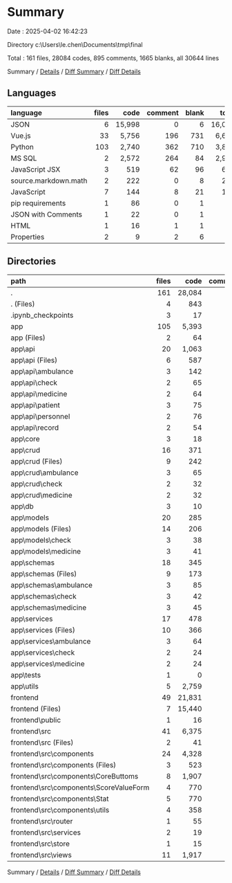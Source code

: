 # Summary

Date : 2025-04-02 16:42:23

Directory c:\\Users\\le.chen\\Documents\\tmp\\final

Total : 161 files,  28084 codes, 895 comments, 1665 blanks, all 30644 lines

Summary / [Details](details.md) / [Diff Summary](diff.md) / [Diff Details](diff-details.md)

## Languages
| language | files | code | comment | blank | total |
| :--- | ---: | ---: | ---: | ---: | ---: |
| JSON | 6 | 15,998 | 0 | 6 | 16,004 |
| Vue.js | 33 | 5,756 | 196 | 731 | 6,683 |
| Python | 103 | 2,740 | 362 | 710 | 3,812 |
| MS SQL | 2 | 2,572 | 264 | 84 | 2,920 |
| JavaScript JSX | 3 | 519 | 62 | 96 | 677 |
| source.markdown.math | 2 | 222 | 0 | 8 | 230 |
| JavaScript | 7 | 144 | 8 | 21 | 173 |
| pip requirements | 1 | 86 | 0 | 1 | 87 |
| JSON with Comments | 1 | 22 | 0 | 1 | 23 |
| HTML | 1 | 16 | 1 | 1 | 18 |
| Properties | 2 | 9 | 2 | 6 | 17 |

## Directories
| path | files | code | comment | blank | total |
| :--- | ---: | ---: | ---: | ---: | ---: |
| . | 161 | 28,084 | 895 | 1,665 | 30,644 |
| . (Files) | 4 | 843 | 2 | 8 | 853 |
| .ipynb_checkpoints | 3 | 17 | 0 | 5 | 22 |
| app | 105 | 5,393 | 626 | 792 | 6,811 |
| app (Files) | 2 | 64 | 17 | 21 | 102 |
| app\\api | 20 | 1,063 | 134 | 229 | 1,426 |
| app\\api (Files) | 6 | 587 | 110 | 116 | 813 |
| app\\api\\ambulance | 3 | 142 | 10 | 37 | 189 |
| app\\api\\check | 2 | 65 | 5 | 17 | 87 |
| app\\api\\medicine | 2 | 64 | 0 | 17 | 81 |
| app\\api\\patient | 3 | 75 | 4 | 16 | 95 |
| app\\api\\personnel | 2 | 76 | 1 | 14 | 91 |
| app\\api\\record | 2 | 54 | 4 | 12 | 70 |
| app\\core | 3 | 18 | 9 | 8 | 35 |
| app\\crud | 16 | 371 | 31 | 108 | 510 |
| app\\crud (Files) | 9 | 242 | 31 | 56 | 329 |
| app\\crud\\ambulance | 3 | 65 | 0 | 24 | 89 |
| app\\crud\\check | 2 | 32 | 0 | 14 | 46 |
| app\\crud\\medicine | 2 | 32 | 0 | 14 | 46 |
| app\\db | 3 | 10 | 31 | 11 | 52 |
| app\\models | 20 | 285 | 20 | 68 | 373 |
| app\\models (Files) | 14 | 206 | 18 | 45 | 269 |
| app\\models\\check | 3 | 38 | 0 | 13 | 51 |
| app\\models\\medicine | 3 | 41 | 2 | 10 | 53 |
| app\\schemas | 18 | 345 | 12 | 95 | 452 |
| app\\schemas (Files) | 9 | 173 | 11 | 51 | 235 |
| app\\schemas\\ambulance | 3 | 85 | 1 | 17 | 103 |
| app\\schemas\\check | 3 | 42 | 0 | 12 | 54 |
| app\\schemas\\medicine | 3 | 45 | 0 | 15 | 60 |
| app\\services | 17 | 478 | 105 | 148 | 731 |
| app\\services (Files) | 10 | 366 | 95 | 97 | 558 |
| app\\services\\ambulance | 3 | 64 | 8 | 29 | 101 |
| app\\services\\check | 2 | 24 | 1 | 11 | 36 |
| app\\services\\medicine | 2 | 24 | 1 | 11 | 36 |
| app\\tests | 1 | 0 | 0 | 1 | 1 |
| app\\utils | 5 | 2,759 | 267 | 103 | 3,129 |
| frontend | 49 | 21,831 | 267 | 860 | 22,958 |
| frontend (Files) | 7 | 15,440 | 0 | 14 | 15,454 |
| frontend\\public | 1 | 16 | 1 | 1 | 18 |
| frontend\\src | 41 | 6,375 | 266 | 845 | 7,486 |
| frontend\\src (Files) | 2 | 41 | 2 | 8 | 51 |
| frontend\\src\\components | 24 | 4,328 | 194 | 611 | 5,133 |
| frontend\\src\\components (Files) | 3 | 523 | 48 | 98 | 669 |
| frontend\\src\\components\\CoreButtoms | 8 | 1,907 | 63 | 266 | 2,236 |
| frontend\\src\\components\\ScoreValueForm | 4 | 770 | 36 | 79 | 885 |
| frontend\\src\\components\\Stat | 5 | 770 | 19 | 108 | 897 |
| frontend\\src\\components\\utils | 4 | 358 | 28 | 60 | 446 |
| frontend\\src\\router | 1 | 55 | 6 | 5 | 66 |
| frontend\\src\\services | 2 | 19 | 0 | 7 | 26 |
| frontend\\src\\store | 1 | 15 | 0 | 2 | 17 |
| frontend\\src\\views | 11 | 1,917 | 64 | 212 | 2,193 |

Summary / [Details](details.md) / [Diff Summary](diff.md) / [Diff Details](diff-details.md)